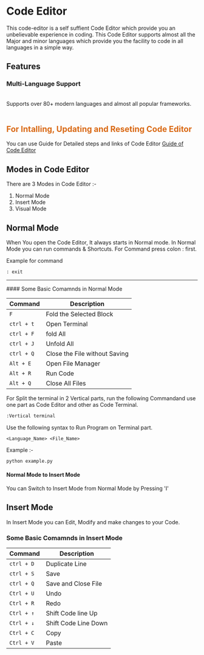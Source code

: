 # Code Editor
This code-editor is a self suffient Code Editor which provide you an unbelievable experience in coding.
This Code Editor supports almost all the Major and minor languages which provide you the facility to code in all languages in a simple way.

## Features

<h3>Multi-Language Support</h3>
<br>
Supports over 80+ modern languages and almost all popular frameworks.
<br>
<br>

<h2 style = "color:#d96914;">For Intalling, Updating and Reseting Code Editor</h2>

You can use Guide for Detailed steps and links of Code Editor
[ Guide of Code Editor](languages.md)

## Modes in Code Editor 
There are 3 Modes in Code Editor :- 
1. Normal Mode
2. Insert Mode
3. Visual Mode

## Normal Mode 

When You open the Code Editor, It always starts in Normal mode. In Normal Mode you can run commands & Shortcuts. For Command press colon : first.

Example for command
```
: exit
```
<hr>
#### Some Basic Comamnds in Normal Mode

| Command | Description |
| ----------- | ----------- |
| `F` | Fold the Selected Block |
|`ctrl + t`| Open Terminal |
|`ctrl + F`| fold All  |
|`ctrl + J` | Unfold All |
|`ctrl + Q` | Close the File without Saving |
|`Alt + E` | Open File Manager |
|`Alt + R` |  Run Code  |
|`Alt + Q` | Close All Files |


For Split the terminal in 2 Vertical parts, run the following Commandand use one part as Code Editor and other as Code Terminal.

 ```bash
 :Vertical terminal
 ```
 
Use the following syntax to Run Program on Terminal  part.

`<Language_Name> <File_Name>`

Example :-
```python
python example.py
```

#### Normal Mode to Insert Mode
You can Switch to Insert Mode from Normal Mode by Pressing 'I'

## Insert Mode

In Insert Mode you can Edit, Modify and make changes to your Code.

### Some Basic Comamnds in Insert Mode

| Command | Description |
| ----------- | ----------- |
|`ctrl + D`| Duplicate Line |
|`ctrl + S` | Save |
|`ctrl + Q` | Save and Close File |
|`Ctrl + U`| Undo |
|`Ctrl + R` | Redo |
|`Ctrl + ↑` | Shift Code line Up|
|`Ctrl + ↓` | Shift Code Line Down |
|`Ctrl + C`| Copy |
|`Ctrl + V` | Paste |